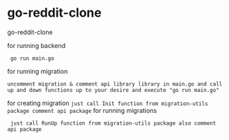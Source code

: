 # go-reddit-clone
go-reddit-clone
    
for running backend

 ``` go run main.go```
 
for running migration

 ```uncomment migration & comment api library library in main.go and call up and down functions up to your desire and execute "go run main.go"```
 
 for creating migration 
 ```just call Init function from migration-utils package comment api package```
 for running migrations
 ```
  just call RunUp function from migration-utils package also comment api package
 ```
